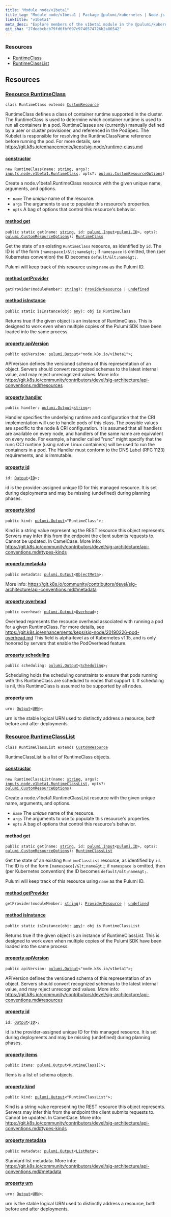 ```yaml
---
title: "Module node/v1beta1"
title_tag: "Module node/v1beta1 | Package @pulumi/kubernetes | Node.js SDK"
linktitle: "v1beta1"
meta_desc: "Explore members of the v1beta1 module in the @pulumi/kubernetes package."
git_sha: "27deebcbcb79fd6fbf697c9740574726b2a86542"
---
```


<!-- WARNING: this page was generated by a tool. Do not edit it by hand. -->
<!-- To change it, please see https://github.com/pulumi/docs/tree/master/tools/tscdocgen. -->




<h3>Resources</h3>
<ul class="api">
    <li><a href="#RuntimeClass"><span class="symbol resource"></span>RuntimeClass</a></li>
    <li><a href="#RuntimeClassList"><span class="symbol resource"></span>RuntimeClassList</a></li>
</ul>




<h2 id="resources">Resources</h2>
<h3 class="pdoc-module-header" id="RuntimeClass" data-link-title="RuntimeClass">
    <a href="https://github.com/pulumi/pulumi-kubernetes/blob/{{< param git_sha >}}/sdk/nodejs/node/v1beta1/RuntimeClass.ts#L18">
        Resource <strong>RuntimeClass</strong>
    </a>
</h3>

<pre class="highlight"><code><span class='kr'>class</span> <span class='nx'>RuntimeClass</span> <span class='kr'>extends</span> <a href='/docs/reference/pkg/nodejs/pulumi/pulumi/#CustomResource'>CustomResource</a></code></pre>

RuntimeClass defines a class of container runtime supported in the cluster. The RuntimeClass
is used to determine which container runtime is used to run all containers in a pod.
RuntimeClasses are (currently) manually defined by a user or cluster provisioner, and
referenced in the PodSpec. The Kubelet is responsible for resolving the RuntimeClassName
reference before running the pod.  For more details, see
https://git.k8s.io/enhancements/keps/sig-node/runtime-class.md

<h4 class="pdoc-member-header" id="RuntimeClass-constructor">
<a class="pdoc-child-name" href="https://github.com/pulumi/pulumi-kubernetes/blob/{{< param git_sha >}}/sdk/nodejs/node/v1beta1/RuntimeClass.ts#L96"> <b>constructor</b></a>
</h4>


<pre class="highlight"><code><span class='kd'></span><span class='kd'>new</span> RuntimeClass(name: <span class='kd'><a href='https://developer.mozilla.org/en-US/docs/Web/JavaScript/Reference/Global_Objects/String'>string</a></span>, args?: <a href='/docs/reference/pkg/nodejs/pulumi/kubernetes/types/input/#RuntimeClass'>inputs.node.v1beta1.RuntimeClass</a>, opts?: <a href='/docs/reference/pkg/nodejs/pulumi/pulumi/#CustomResourceOptions'>pulumi.CustomResourceOptions</a>)</code></pre>


Create a node.v1beta1.RuntimeClass resource with the given unique name, arguments, and options.

* `name` The _unique_ name of the resource.
* `args` The arguments to use to populate this resource&#39;s properties.
* `opts` A bag of options that control this resource&#39;s behavior.

<h4 class="pdoc-member-header" id="RuntimeClass-get">
<a class="pdoc-child-name" href="https://github.com/pulumi/pulumi-kubernetes/blob/{{< param git_sha >}}/sdk/nodejs/node/v1beta1/RuntimeClass.ts#L79">method <b>get</b></a>
</h4>


<pre class="highlight"><code><span class='kd'>public static </span>get(name: <span class='kd'><a href='https://developer.mozilla.org/en-US/docs/Web/JavaScript/Reference/Global_Objects/String'>string</a></span>, id: <a href='/docs/reference/pkg/nodejs/pulumi/pulumi/#Input'>pulumi.Input</a>&lt;<a href='/docs/reference/pkg/nodejs/pulumi/pulumi/#ID'>pulumi.ID</a>&gt;, opts?: <a href='/docs/reference/pkg/nodejs/pulumi/pulumi/#CustomResourceOptions'>pulumi.CustomResourceOptions</a>): <a href='#RuntimeClass'>RuntimeClass</a></code></pre>


Get the state of an existing `RuntimeClass` resource, as identified by `id`.
The ID is of the form `[namespace]/&lt;name&gt;`; if `namespace` is omitted, then (per
Kubernetes convention) the ID becomes `default/&lt;name&gt;`.

Pulumi will keep track of this resource using `name` as the Pulumi ID.

<h4 class="pdoc-member-header" id="RuntimeClass-getProvider">
<a class="pdoc-child-name" href="https://github.com/pulumi/pulumi-kubernetes/blob/{{< param git_sha >}}/sdk/nodejs/node/v1beta1/RuntimeClass.ts#L18">method <b>getProvider</b></a>
</h4>


<pre class="highlight"><code><span class='kd'></span>getProvider(moduleMember: <span class='kd'><a href='https://developer.mozilla.org/en-US/docs/Web/JavaScript/Reference/Global_Objects/String'>string</a></span>): <a href='/docs/reference/pkg/nodejs/pulumi/pulumi/#ProviderResource'>ProviderResource</a> | <span class='kd'><a href='https://developer.mozilla.org/en-US/docs/Web/JavaScript/Reference/Global_Objects/undefined'>undefined</a></span></code></pre>

<h4 class="pdoc-member-header" id="RuntimeClass-isInstance">
<a class="pdoc-child-name" href="https://github.com/pulumi/pulumi-kubernetes/blob/{{< param git_sha >}}/sdk/nodejs/node/v1beta1/RuntimeClass.ts#L90">method <b>isInstance</b></a>
</h4>


<pre class="highlight"><code><span class='kd'>public static </span>isInstance(obj: <span class='kd'><a href='https://www.typescriptlang.org/docs/handbook/basic-types.html#any'>any</a></span>): obj is RuntimeClass</code></pre>


Returns true if the given object is an instance of RuntimeClass.  This is designed to work even
when multiple copies of the Pulumi SDK have been loaded into the same process.

<h4 class="pdoc-member-header" id="RuntimeClass-apiVersion">
<a class="pdoc-child-name" href="https://github.com/pulumi/pulumi-kubernetes/blob/{{< param git_sha >}}/sdk/nodejs/node/v1beta1/RuntimeClass.ts#L25">property <b>apiVersion</b></a>
</h4>

<pre class="highlight"><code><span class='kd'>public </span>apiVersion: <a href='/docs/reference/pkg/nodejs/pulumi/pulumi/#Output'>pulumi.Output</a>&lt;<span class='s2'>"node.k8s.io/v1beta1"</span>&gt;;</code></pre>

APIVersion defines the versioned schema of this representation of an object. Servers should
convert recognized schemas to the latest internal value, and may reject unrecognized
values. More info:
https://git.k8s.io/community/contributors/devel/sig-architecture/api-conventions.md#resources

<h4 class="pdoc-member-header" id="RuntimeClass-handler">
<a class="pdoc-child-name" href="https://github.com/pulumi/pulumi-kubernetes/blob/{{< param git_sha >}}/sdk/nodejs/node/v1beta1/RuntimeClass.ts#L36">property <b>handler</b></a>
</h4>

<pre class="highlight"><code><span class='kd'>public </span>handler: <a href='/docs/reference/pkg/nodejs/pulumi/pulumi/#Output'>pulumi.Output</a>&lt;<span class='kd'><a href='https://developer.mozilla.org/en-US/docs/Web/JavaScript/Reference/Global_Objects/String'>string</a></span>&gt;;</code></pre>

Handler specifies the underlying runtime and configuration that the CRI implementation will
use to handle pods of this class. The possible values are specific to the node & CRI
configuration.  It is assumed that all handlers are available on every node, and handlers
of the same name are equivalent on every node. For example, a handler called "runc" might
specify that the runc OCI runtime (using native Linux containers) will be used to run the
containers in a pod. The Handler must conform to the DNS Label (RFC 1123) requirements, and
is immutable.

<h4 class="pdoc-member-header" id="RuntimeClass-id">
<a class="pdoc-child-name" href="https://github.com/pulumi/pulumi-kubernetes/blob/{{< param git_sha >}}/sdk/nodejs/node/v1beta1/RuntimeClass.ts#L18">property <b>id</b></a>
</h4>

<pre class="highlight"><code><span class='kd'></span>id: <a href='/docs/reference/pkg/nodejs/pulumi/pulumi/#Output'>Output</a>&lt;<a href='/docs/reference/pkg/nodejs/pulumi/pulumi/#ID'>ID</a>&gt;;</code></pre>

id is the provider-assigned unique ID for this managed resource.  It is set during
deployments and may be missing (undefined) during planning phases.

<h4 class="pdoc-member-header" id="RuntimeClass-kind">
<a class="pdoc-child-name" href="https://github.com/pulumi/pulumi-kubernetes/blob/{{< param git_sha >}}/sdk/nodejs/node/v1beta1/RuntimeClass.ts#L44">property <b>kind</b></a>
</h4>

<pre class="highlight"><code><span class='kd'>public </span>kind: <a href='/docs/reference/pkg/nodejs/pulumi/pulumi/#Output'>pulumi.Output</a>&lt;<span class='s2'>"RuntimeClass"</span>&gt;;</code></pre>

Kind is a string value representing the REST resource this object represents. Servers may
infer this from the endpoint the client submits requests to. Cannot be updated. In
CamelCase. More info:
https://git.k8s.io/community/contributors/devel/sig-architecture/api-conventions.md#types-kinds

<h4 class="pdoc-member-header" id="RuntimeClass-metadata">
<a class="pdoc-child-name" href="https://github.com/pulumi/pulumi-kubernetes/blob/{{< param git_sha >}}/sdk/nodejs/node/v1beta1/RuntimeClass.ts#L50">property <b>metadata</b></a>
</h4>

<pre class="highlight"><code><span class='kd'>public </span>metadata: <a href='/docs/reference/pkg/nodejs/pulumi/pulumi/#Output'>pulumi.Output</a>&lt;<a href='/docs/reference/pkg/nodejs/pulumi/kubernetes/types/output/#ObjectMeta'>ObjectMeta</a>&gt;;</code></pre>

More info:
https://git.k8s.io/community/contributors/devel/sig-architecture/api-conventions.md#metadata

<h4 class="pdoc-member-header" id="RuntimeClass-overhead">
<a class="pdoc-child-name" href="https://github.com/pulumi/pulumi-kubernetes/blob/{{< param git_sha >}}/sdk/nodejs/node/v1beta1/RuntimeClass.ts#L59">property <b>overhead</b></a>
</h4>

<pre class="highlight"><code><span class='kd'>public </span>overhead: <a href='/docs/reference/pkg/nodejs/pulumi/pulumi/#Output'>pulumi.Output</a>&lt;<a href='/docs/reference/pkg/nodejs/pulumi/kubernetes/types/output/#Overhead'>Overhead</a>&gt;;</code></pre>

Overhead represents the resource overhead associated with running a pod for a given
RuntimeClass. For more details, see
https://git.k8s.io/enhancements/keps/sig-node/20190226-pod-overhead.md This field is
alpha-level as of Kubernetes v1.15, and is only honored by servers that enable the
PodOverhead feature.

<h4 class="pdoc-member-header" id="RuntimeClass-scheduling">
<a class="pdoc-child-name" href="https://github.com/pulumi/pulumi-kubernetes/blob/{{< param git_sha >}}/sdk/nodejs/node/v1beta1/RuntimeClass.ts#L66">property <b>scheduling</b></a>
</h4>

<pre class="highlight"><code><span class='kd'>public </span>scheduling: <a href='/docs/reference/pkg/nodejs/pulumi/pulumi/#Output'>pulumi.Output</a>&lt;<a href='/docs/reference/pkg/nodejs/pulumi/kubernetes/types/output/#Scheduling'>Scheduling</a>&gt;;</code></pre>

Scheduling holds the scheduling constraints to ensure that pods running with this
RuntimeClass are scheduled to nodes that support it. If scheduling is nil, this
RuntimeClass is assumed to be supported by all nodes.

<h4 class="pdoc-member-header" id="RuntimeClass-urn">
<a class="pdoc-child-name" href="https://github.com/pulumi/pulumi-kubernetes/blob/{{< param git_sha >}}/sdk/nodejs/node/v1beta1/RuntimeClass.ts#L18">property <b>urn</b></a>
</h4>

<pre class="highlight"><code><span class='kd'></span>urn: <a href='/docs/reference/pkg/nodejs/pulumi/pulumi/#Output'>Output</a>&lt;<a href='/docs/reference/pkg/nodejs/pulumi/pulumi/#URN'>URN</a>&gt;;</code></pre>

urn is the stable logical URN used to distinctly address a resource, both before and after
deployments.

<h3 class="pdoc-module-header" id="RuntimeClassList" data-link-title="RuntimeClassList">
    <a href="https://github.com/pulumi/pulumi-kubernetes/blob/{{< param git_sha >}}/sdk/nodejs/node/v1beta1/RuntimeClassList.ts#L13">
        Resource <strong>RuntimeClassList</strong>
    </a>
</h3>

<pre class="highlight"><code><span class='kr'>class</span> <span class='nx'>RuntimeClassList</span> <span class='kr'>extends</span> <a href='/docs/reference/pkg/nodejs/pulumi/pulumi/#CustomResource'>CustomResource</a></code></pre>

RuntimeClassList is a list of RuntimeClass objects.

<h4 class="pdoc-member-header" id="RuntimeClassList-constructor">
<a class="pdoc-child-name" href="https://github.com/pulumi/pulumi-kubernetes/blob/{{< param git_sha >}}/sdk/nodejs/node/v1beta1/RuntimeClassList.ts#L69"> <b>constructor</b></a>
</h4>


<pre class="highlight"><code><span class='kd'></span><span class='kd'>new</span> RuntimeClassList(name: <span class='kd'><a href='https://developer.mozilla.org/en-US/docs/Web/JavaScript/Reference/Global_Objects/String'>string</a></span>, args?: <a href='/docs/reference/pkg/nodejs/pulumi/kubernetes/types/input/#RuntimeClassList'>inputs.node.v1beta1.RuntimeClassList</a>, opts?: <a href='/docs/reference/pkg/nodejs/pulumi/pulumi/#CustomResourceOptions'>pulumi.CustomResourceOptions</a>)</code></pre>


Create a node.v1beta1.RuntimeClassList resource with the given unique name, arguments, and options.

* `name` The _unique_ name of the resource.
* `args` The arguments to use to populate this resource&#39;s properties.
* `opts` A bag of options that control this resource&#39;s behavior.

<h4 class="pdoc-member-header" id="RuntimeClassList-get">
<a class="pdoc-child-name" href="https://github.com/pulumi/pulumi-kubernetes/blob/{{< param git_sha >}}/sdk/nodejs/node/v1beta1/RuntimeClassList.ts#L52">method <b>get</b></a>
</h4>


<pre class="highlight"><code><span class='kd'>public static </span>get(name: <span class='kd'><a href='https://developer.mozilla.org/en-US/docs/Web/JavaScript/Reference/Global_Objects/String'>string</a></span>, id: <a href='/docs/reference/pkg/nodejs/pulumi/pulumi/#Input'>pulumi.Input</a>&lt;<a href='/docs/reference/pkg/nodejs/pulumi/pulumi/#ID'>pulumi.ID</a>&gt;, opts?: <a href='/docs/reference/pkg/nodejs/pulumi/pulumi/#CustomResourceOptions'>pulumi.CustomResourceOptions</a>): <a href='#RuntimeClassList'>RuntimeClassList</a></code></pre>


Get the state of an existing `RuntimeClassList` resource, as identified by `id`.
The ID is of the form `[namespace]/&lt;name&gt;`; if `namespace` is omitted, then (per
Kubernetes convention) the ID becomes `default/&lt;name&gt;`.

Pulumi will keep track of this resource using `name` as the Pulumi ID.

<h4 class="pdoc-member-header" id="RuntimeClassList-getProvider">
<a class="pdoc-child-name" href="https://github.com/pulumi/pulumi-kubernetes/blob/{{< param git_sha >}}/sdk/nodejs/node/v1beta1/RuntimeClassList.ts#L13">method <b>getProvider</b></a>
</h4>


<pre class="highlight"><code><span class='kd'></span>getProvider(moduleMember: <span class='kd'><a href='https://developer.mozilla.org/en-US/docs/Web/JavaScript/Reference/Global_Objects/String'>string</a></span>): <a href='/docs/reference/pkg/nodejs/pulumi/pulumi/#ProviderResource'>ProviderResource</a> | <span class='kd'><a href='https://developer.mozilla.org/en-US/docs/Web/JavaScript/Reference/Global_Objects/undefined'>undefined</a></span></code></pre>

<h4 class="pdoc-member-header" id="RuntimeClassList-isInstance">
<a class="pdoc-child-name" href="https://github.com/pulumi/pulumi-kubernetes/blob/{{< param git_sha >}}/sdk/nodejs/node/v1beta1/RuntimeClassList.ts#L63">method <b>isInstance</b></a>
</h4>


<pre class="highlight"><code><span class='kd'>public static </span>isInstance(obj: <span class='kd'><a href='https://www.typescriptlang.org/docs/handbook/basic-types.html#any'>any</a></span>): obj is RuntimeClassList</code></pre>


Returns true if the given object is an instance of RuntimeClassList.  This is designed to work even
when multiple copies of the Pulumi SDK have been loaded into the same process.

<h4 class="pdoc-member-header" id="RuntimeClassList-apiVersion">
<a class="pdoc-child-name" href="https://github.com/pulumi/pulumi-kubernetes/blob/{{< param git_sha >}}/sdk/nodejs/node/v1beta1/RuntimeClassList.ts#L20">property <b>apiVersion</b></a>
</h4>

<pre class="highlight"><code><span class='kd'>public </span>apiVersion: <a href='/docs/reference/pkg/nodejs/pulumi/pulumi/#Output'>pulumi.Output</a>&lt;<span class='s2'>"node.k8s.io/v1beta1"</span>&gt;;</code></pre>

APIVersion defines the versioned schema of this representation of an object. Servers should
convert recognized schemas to the latest internal value, and may reject unrecognized
values. More info:
https://git.k8s.io/community/contributors/devel/sig-architecture/api-conventions.md#resources

<h4 class="pdoc-member-header" id="RuntimeClassList-id">
<a class="pdoc-child-name" href="https://github.com/pulumi/pulumi-kubernetes/blob/{{< param git_sha >}}/sdk/nodejs/node/v1beta1/RuntimeClassList.ts#L13">property <b>id</b></a>
</h4>

<pre class="highlight"><code><span class='kd'></span>id: <a href='/docs/reference/pkg/nodejs/pulumi/pulumi/#Output'>Output</a>&lt;<a href='/docs/reference/pkg/nodejs/pulumi/pulumi/#ID'>ID</a>&gt;;</code></pre>

id is the provider-assigned unique ID for this managed resource.  It is set during
deployments and may be missing (undefined) during planning phases.

<h4 class="pdoc-member-header" id="RuntimeClassList-items">
<a class="pdoc-child-name" href="https://github.com/pulumi/pulumi-kubernetes/blob/{{< param git_sha >}}/sdk/nodejs/node/v1beta1/RuntimeClassList.ts#L25">property <b>items</b></a>
</h4>

<pre class="highlight"><code><span class='kd'>public </span>items: <a href='/docs/reference/pkg/nodejs/pulumi/pulumi/#Output'>pulumi.Output</a>&lt;<a href='/docs/reference/pkg/nodejs/pulumi/kubernetes/types/output/#RuntimeClass'>RuntimeClass</a>[]&gt;;</code></pre>

Items is a list of schema objects.

<h4 class="pdoc-member-header" id="RuntimeClassList-kind">
<a class="pdoc-child-name" href="https://github.com/pulumi/pulumi-kubernetes/blob/{{< param git_sha >}}/sdk/nodejs/node/v1beta1/RuntimeClassList.ts#L33">property <b>kind</b></a>
</h4>

<pre class="highlight"><code><span class='kd'>public </span>kind: <a href='/docs/reference/pkg/nodejs/pulumi/pulumi/#Output'>pulumi.Output</a>&lt;<span class='s2'>"RuntimeClassList"</span>&gt;;</code></pre>

Kind is a string value representing the REST resource this object represents. Servers may
infer this from the endpoint the client submits requests to. Cannot be updated. In
CamelCase. More info:
https://git.k8s.io/community/contributors/devel/sig-architecture/api-conventions.md#types-kinds

<h4 class="pdoc-member-header" id="RuntimeClassList-metadata">
<a class="pdoc-child-name" href="https://github.com/pulumi/pulumi-kubernetes/blob/{{< param git_sha >}}/sdk/nodejs/node/v1beta1/RuntimeClassList.ts#L39">property <b>metadata</b></a>
</h4>

<pre class="highlight"><code><span class='kd'>public </span>metadata: <a href='/docs/reference/pkg/nodejs/pulumi/pulumi/#Output'>pulumi.Output</a>&lt;<a href='/docs/reference/pkg/nodejs/pulumi/kubernetes/types/output/#ListMeta'>ListMeta</a>&gt;;</code></pre>

Standard list metadata. More info:
https://git.k8s.io/community/contributors/devel/sig-architecture/api-conventions.md#metadata

<h4 class="pdoc-member-header" id="RuntimeClassList-urn">
<a class="pdoc-child-name" href="https://github.com/pulumi/pulumi-kubernetes/blob/{{< param git_sha >}}/sdk/nodejs/node/v1beta1/RuntimeClassList.ts#L13">property <b>urn</b></a>
</h4>

<pre class="highlight"><code><span class='kd'></span>urn: <a href='/docs/reference/pkg/nodejs/pulumi/pulumi/#Output'>Output</a>&lt;<a href='/docs/reference/pkg/nodejs/pulumi/pulumi/#URN'>URN</a>&gt;;</code></pre>

urn is the stable logical URN used to distinctly address a resource, both before and after
deployments.



